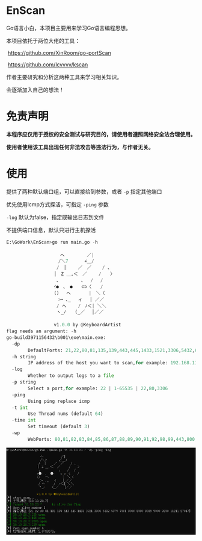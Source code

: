 # EnScan

Go语言小白，本项目主要用来学习Go语言编程思想。

本项目依托于两位大佬的工具：

​		https://github.com/XinRoom/go-portScan

​		https://github.com/lcvvvv/kscan

作者主要研究和分析这两种工具来学习相关知识。

会逐渐加入自己的想法！

# 免责声明

**本程序应仅用于授权的安全测试与研究目的，请使用者遵照网络安全法合理使用。**

**使用者使用该工具出现任何非法攻击等违法行为，与作者无关。**

# 使用

提供了两种默认端口组，可以直接给到参数，或者 `-p` 指定其他端口

优先使用Icmp方式探活，可指定 `-ping` 参数

`-log` 默认为false，指定既输出日志到文件

不提供端口信息，默认只进行主机探活

```python
E:\GoWork\EnScan>go run main.go -h

                    へ　　　　　／|
                　　/＼7　　　 ∠＿/
                　 /　│　　 ／　／    / 、
                　│　Z ＿,＜　／　　 /　　〉
                　 、　　　　　、　 /　 /
                　ｲ●　､　●　　⊂⊃〈　　/
                　()　 へ　　　　|　＼〈
                　　>ｰ ､_　 ィ　 │ ／／
                　 / へ　　 /　ﾉ＜| ＼＼
                　 ヽ_ﾉ　　(_／　 │／／

                　v1.0.0 by @KeyboardArtist
flag needs an argument: -h
go-build3971156432\b001\exe\main.exe:
  -dp
        DefaultPorts: 21,22,80,81,135,139,443,445,1433,1521,3306,5432,6379,7001,8000,8080,8089,9000,9200,11211,27017
  -h string
        IP address of the host you want to scan,for example: 192.168.11.11 | 192.168.11.11-255 | 192.168.11.0/24 | 192.168.11.11,192.168.11.12
  -log
        Whether to output logs to a file
  -p string
        Select a port,for example: 22 | 1-65535 | 22,80,3306
  -ping
        Using ping replace icmp
  -t int
        Use Thread nums (default 64)
  -time int
        Set timeout (default 3)
  -wp
        WebPorts: 80,81,82,83,84,85,86,87,88,89,90,91,92,98,99,443,800,801,808,880,888,889,1000,1010,1080,1081,1082,1099,1118,1888,2008,2020,2100,2375,2379,3000,3008,3128,3505,5555,6080,6648,6868,7000,7001,7002,7003,7004,7005,7007,7008,7070,7071,7074,7078,7080,7088,7200,7680,7687,7688,7777,7890,8000,8001,8002,8003,8004,8006,8008,8009,8010,8011,8012,8016,8018,8020,8028,8030,8038,8042,8044,8046,8048,8053,8060,8069,8070,8080,8081,8082,8083,8084,8085,8086,8087,8088,8089,8090,8091,8092,8093,8094,8095,8096,8097,8098,8099,8100,8101,8108,8118,8161,8172,8180,8181,8200,8222,8244,8258,8280,8288,8300,8360,8443,8448,8484,8800,8834,8838,8848,8858,8868,8879,8880,8881,8888,8899,8983,8989,9000,9001,9002,9008,9010,9043,9060,9080,9081,9082,9083,9084,9085,9086,9087,9088,9089,9090,9091,9092,9093,9094,9095,9096,9097,9098,9099,9100,9200,9443,9448,9800,9981,9986,9988,9998,9999,10000,10001,10002,10004,10008,10010,10250,12018,12443,14000,16080,18000,18001,18002,18004,18008,18080,18082,18088,18090,18098,19001,20000,20720,21000,21501,21502,28018,20880
```

![image-20230425120555897](README.assets/image-20230425120555897.png)
